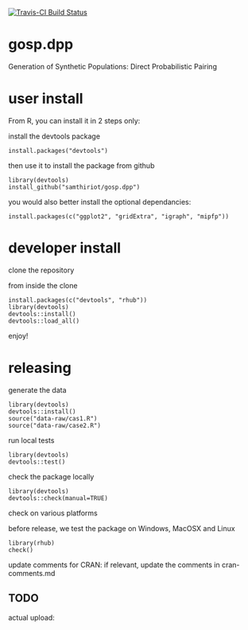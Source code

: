 [![Travis-CI Build Status](https://travis-ci.org/samthiriot/gosp.dpp.svg?branch=master)](https://travis-ci.org/samthiriot/gosp.dpp)

# gosp.dpp 

Generation of Synthetic Populations: Direct Probabilistic Pairing


# user install

From R, you can install it in 2 steps only:

install the devtools package 

    install.packages("devtools")
	
then use it to install the package from github

	library(devtools)
	install_github("samthiriot/gosp.dpp")

you would also better install the optional dependancies:

    install.packages(c("ggplot2", "gridExtra", "igraph", "mipfp"))


# developer install

clone the repository

from inside the clone

    install.packages(c("devtools", "rhub"))
	library(devtools)
	devtools::install()
	devtools::load_all()

enjoy!


# releasing

generate the data

	library(devtools)
	devtools::install()
	source("data-raw/cas1.R")
	source("data-raw/case2.R")

run local tests

	library(devtools)
	devtools::test()

check the package locally

	library(devtools)
	devtools::check(manual=TRUE)

check on various platforms

before release, we test the package on Windows, MacOSX and Linux

	library(rhub)
	check()

update comments for CRAN: if relevant, update the comments in cran-comments.md


## TODO

actual upload:
